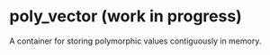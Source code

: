 # poly_vector (work in progress)
A container for storing polymorphic values contiguously in memory.
